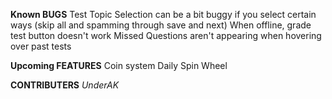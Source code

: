 **Known BUGS**
Test Topic Selection can be a bit buggy if you select certain ways (skip all and spamming through save and next)
When offline, grade test button doesn't work
Missed Questions aren't appearing when hovering over past tests

**Upcoming FEATURES**
Coin system
Daily Spin Wheel

**CONTRIBUTERS**
_UnderAK_
